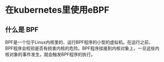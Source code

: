 # 在kubernetes里使用eBPF

## 什么是 BPF

BPF是一个位于Linux内核里的、运行BPF程序的小型的虚拟机。在运行之前，BPF程序会校验是否有损害内核的危险。BPF程序挂接到内核对象上，一旦这些内核对象的事件发生，就会触发BPF程序的执行。
